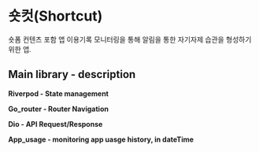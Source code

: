 # 숏컷(Shortcut)

숏폼 컨텐츠 포함 앱 이용기록 모니터링을 통해 알림을 통한 자기자제 습관을 형성하기 위한 앱.

## Main library - description
**Riverpod - State management**

**Go_router - Router Navigation**

**Dio - API Request/Response**

**App_usage - monitoring app uasge history, in dateTime**

